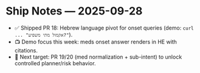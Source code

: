 # Ship Notes — 2025-09-28

- ✅ Shipped PR 18: Hebrew language pivot for onset queries (demo: `curl ... "אקמול מתי משפיע?"`).
- 📺 Demo focus this week: meds onset answer renders in HE with citations.
- 🎯 Next target: PR 19/20 (med normalization + sub-intent) to unlock controlled planner/risk behavior.
